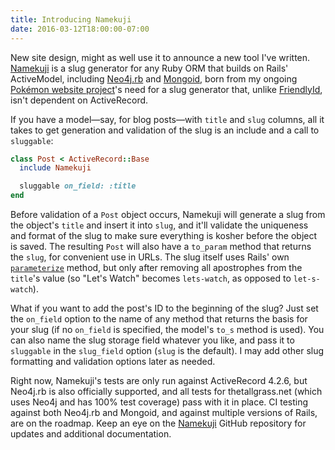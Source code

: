 ```yaml
---
title: Introducing Namekuji
date: 2016-03-12T18:00:00-07:00
---
```


New site design, might as well use it to announce a new tool I've written.
[Namekuji][] is a slug generator for any Ruby ORM that builds on Rails'
ActiveModel, including [Neo4j.rb][] and [Mongoid][], born from my ongoing
[Pokémon website project][]'s need for a slug generator that, unlike
[FriendlyId][], isn't dependent on ActiveRecord.

If you have a model—say, for blog posts—with `title` and `slug` columns, all it
takes to get generation and validation of the slug is an include and a call to
`sluggable`:

```ruby
class Post < ActiveRecord::Base
  include Namekuji

  sluggable on_field: :title
end
```

Before validation of a `Post` object occurs, Namekuji will generate a slug from
the object's `title` and insert it into `slug`, and it'll validate the
uniqueness and format of the slug to make sure everything is kosher before the
object is saved. The resulting `Post` will also have a `to_param` method that
returns the `slug`, for convenient use in URLs. The slug itself uses Rails' own
[`parameterize`][] method, but only after removing all apostrophes from the
`title`'s value (so "Let's Watch" becomes `lets-watch`, as opposed to
`let-s-watch`).

What if you want to add the post's ID to the beginning of the slug? Just set
the `on_field` option to the name of any method that returns the basis for your
slug (if no `on_field` is specified, the model's `to_s` method is used). You
can also name the slug storage field whatever you like, and pass it to
`sluggable` in the `slug_field` option (`slug` is the default). I may add other
slug formatting and validation options later as needed.

Right now, Namekuji's tests are only run against ActiveRecord 4.2.6, but
Neo4j.rb is also officially supported, and all tests for thetallgrass.net
(which uses Neo4j and has 100% test coverage) pass with it in place. CI testing
against both Neo4j.rb and Mongoid, and against multiple versions of Rails, are
on the roadmap. Keep an eye on the [Namekuji][] GitHub repository for updates
and additional documentation.

[namekuji]: https://github.com/thetallgrassnet/namekuji
[neo4j.rb]: http://neo4jrb.io/
[mongoid]: https://mongoid.github.io/
[friendlyid]: https://github.com/norman/friendly_id
[pokémon website project]: https://github.com/thetallgrassnet/pokesite
[`parameterize`]: http://api.rubyonrails.org/classes/ActiveSupport/Inflector.html#method-i-parameterize
